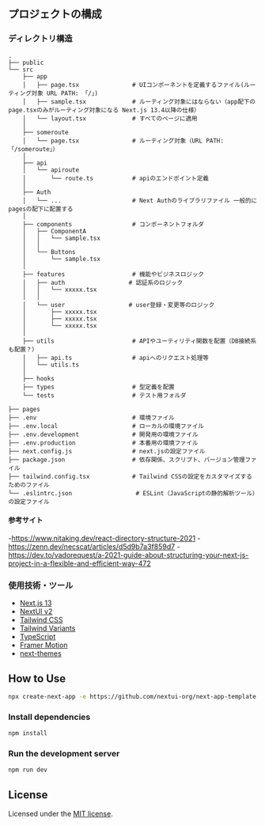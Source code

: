 ## プロジェクトの構成

### ディレクトリ構造
```
.
├── public
└── src
    ├── app
    │   ├── page.tsx               # UIコンポーネントを定義するファイル(ルーティング対象 URL PATH: 「/」)
    │   ├── sample.tsx             # ルーティング対象にはならない（app配下のpage.tsxのみがルーティング対象になる Next.js 13.4以降の仕様）
    │   └── layout.tsx             # すべてのページに適用
    │
    ├── someroute
    │   └── page.tsx               # ルーティング対象（URL PATH: 「/someroute」）
    │
    ├── api
    │   └── apiroute
    │       └── route.ts           # apiのエンドポイント定義
    │
    ├── Auth
    │   └── ...                    # Next Authのライブラリファイル 一般的にpagesの配下に配置する
    │
    ├── components                 # コンポーネントフォルダ
    │   ├── ComponentA
    │   │   └── sample.tsx
    │   │
    │   └── Buttons
    │       └── sample.tsx
    │
    ├── features                   # 機能やビジネスロジック
    │   ├── auth                  # 認証系のロジック
    │   │   └── xxxxx.tsx
    │   │
    │   └── user                  # user登録・変更等のロジック
    │       ├── xxxxx.tsx
    │       ├── xxxxx.tsx
    │       └── xxxxx.tsx
    │
    ├── utils                      # APIやユーティリティ関数を配置（DB接続系も配置？）
    │   ├── api.ts                 # apiへのリクエスト処理等
    │   └── utils.ts
    │
    ├── hooks
    ├── types                      # 型定義を配置
    └── tests                      # テスト用フォルダ

├── pages
├── .env                           # 環境ファイル
├── .env.local                     # ローカルの環境ファイル
├── .env.development               # 開発用の環境ファイル
├── .env.production                # 本番用の環境ファイル
├── next.config.js                 # next.jsの設定ファイル
├── package.json                   # 依存関係、スクリプト、バージョン管理ファイル
├── tailwind.config.tsx            # Tailwind CSSの設定をカスタマイズするためのファイル
└── .eslintrc.json                  # ESLint（JavaScriptの静的解析ツール）の設定ファイル

```
#### 参考サイト
-https://www.nitaking.dev/react-directory-structure-2021
-https://zenn.dev/necscat/articles/d5d9b7a3f859d7
-https://dev.to/vadorequest/a-2021-guide-about-structuring-your-next-js-project-in-a-flexible-and-efficient-way-472
### 使用技術・ツール
- [Next.js 13](https://nextjs.org/docs/getting-started)
- [NextUI v2](https://nextui.org/)
- [Tailwind CSS](https://tailwindcss.com/)
- [Tailwind Variants](https://tailwind-variants.org)
- [TypeScript](https://www.typescriptlang.org/)
- [Framer Motion](https://www.framer.com/motion/)
- [next-themes](https://github.com/pacocoursey/next-themes)

## How to Use

```bash
npx create-next-app -e https://github.com/nextui-org/next-app-template
```

### Install dependencies

```bash
npm install
```

### Run the development server

```bash
npm run dev
```

## License

Licensed under the [MIT license](https://github.com/nextui-org/next-app-template/blob/main/LICENSE).